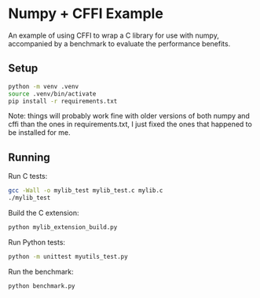 # Numpy + CFFI Example

An example of using CFFI to wrap a C library for use with numpy, accompanied by a benchmark to evaluate the performance benefits.

## Setup

```bash
python -m venv .venv
source .venv/bin/activate
pip install -r requirements.txt
```

Note: things will probably work fine with older versions of both numpy and cffi than the ones in requirements.txt, I just fixed the ones that happened to be installed for me.

## Running

Run C tests:
```bash
gcc -Wall -o mylib_test mylib_test.c mylib.c
./mylib_test
```

Build the C extension:
```bash
python mylib_extension_build.py
```

Run Python tests:
```bash
python -m unittest myutils_test.py
```

Run the benchmark:
```bash
python benchmark.py
```
